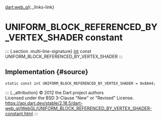 [dart:web\_gl](../../dart-web_gl/dart-web_gl-library){._links-link}

UNIFORM\_BLOCK\_REFERENCED\_BY\_VERTEX\_SHADER constant
=======================================================

::: {.section .multi-line-signature}
[int](../../dart-core/int-class) const
UNIFORM\_BLOCK\_REFERENCED\_BY\_VERTEX\_SHADER
:::

Implementation {#source}
--------------

``` {.language-dart data-language="dart"}
static const int UNIFORM_BLOCK_REFERENCED_BY_VERTEX_SHADER = 0x8A44;
```

::: {._attribution}
© 2012 the Dart project authors\
Licensed under the BSD 3-Clause \"New\" or \"Revised\" License.\
<https://api.dart.dev/stable/2.18.5/dart-web_gl/WebGL/UNIFORM_BLOCK_REFERENCED_BY_VERTEX_SHADER-constant.html>
:::
